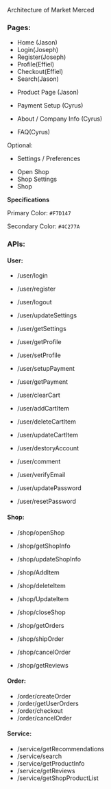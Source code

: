 Architecture of Market Merced

### Pages:

+ Home (Jason)
+ Login(Joseph)
+ Register(Joseph)
+ Profile(Effiel)
+ Checkout(Effiel)
+ Search(Jason)

- Product Page (Jason)

- Payment Setup (Cyrus)

- About / Company Info (Cyrus)
- FAQ(Cyrus)

Optional:

- Settings / Preferences

+ Open Shop
+ Shop Settings
+ Shop

**Specifications**

Primary Color: `#F7D147`

Secondary Color: `#4C277A`

### APIs:

#### User:

+ /user/login

+ /user/register
+ /user/logout
+ /user/updateSettings
+ /user/getSettings
+ /user/getProfile
+ /user/setProfile
+ /user/setupPayment
+ /user/getPayment
+ /user/clearCart
+ /user/addCartItem
+ /user/deleteCartItem
+ /user/updateCartItem
+ /user/destoryAccount
+ /user/comment
+ /user/verifyEmail
+ /user/updatePassword
+ /user/resetPassword



#### Shop:

+ /shop/openShop

+ /shop/getShopInfo

+ /shop/updateShopInfo

+ /shop/AddItem
+ /shop/deleteItem
+ /shop/UpdateItem
+ /shop/closeShop
+ /shop/getOrders
+ /shop/shipOrder
+ /shop/cancelOrder
+ /shop/getReviews



#### Order:

+ /order/createOrder
+ /order/getUserOrders
+ /order/checkout
+ /order/cancelOrder



#### Service:

+ /service/getRecommendations
+ /service/search
+ /service/getProductInfo
+ /service/getReviews
+ /service/getShopProductList

